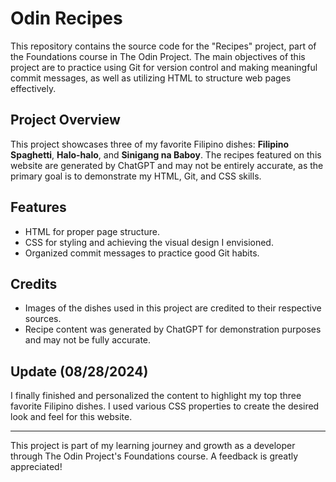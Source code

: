 # Odin Recipes

This repository contains the source code for the "Recipes" project, part of the Foundations course in The Odin Project. The main objectives of this project are to practice using Git for version control and making meaningful commit messages, as well as utilizing HTML to structure web pages effectively.

## Project Overview

This project showcases three of my favorite Filipino dishes: **Filipino Spaghetti**, **Halo-halo**, and **Sinigang na Baboy**. The recipes featured on this website are generated by ChatGPT and may not be entirely accurate, as the primary goal is to demonstrate my HTML, Git, and CSS skills.

## Features

- HTML for proper page structure.
- CSS for styling and achieving the visual design I envisioned.
- Organized commit messages to practice good Git habits.

## Credits

- Images of the dishes used in this project are credited to their respective sources.
- Recipe content was generated by ChatGPT for demonstration purposes and may not be fully accurate.

## Update (08/28/2024)

I finally finished and personalized the content to highlight my top three favorite Filipino dishes. I used various CSS properties to create the desired look and feel for this website.

---

This project is part of my learning journey and growth as a developer through The Odin Project's Foundations course. A feedback is greatly appreciated!
